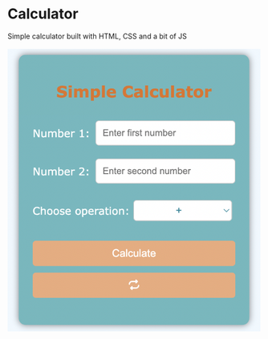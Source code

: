 # Calculator
Simple calculator built with HTML, CSS and a bit of JS<br><br>
<img src="/assets/img/Calculator Screen.png">
